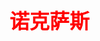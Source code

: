 ## <font color = red face =kaiti size = 6>诺克萨斯 </font>
<!--stackedit_data:
eyJoaXN0b3J5IjpbLTE4OTQyODgyMjBdfQ==
-->